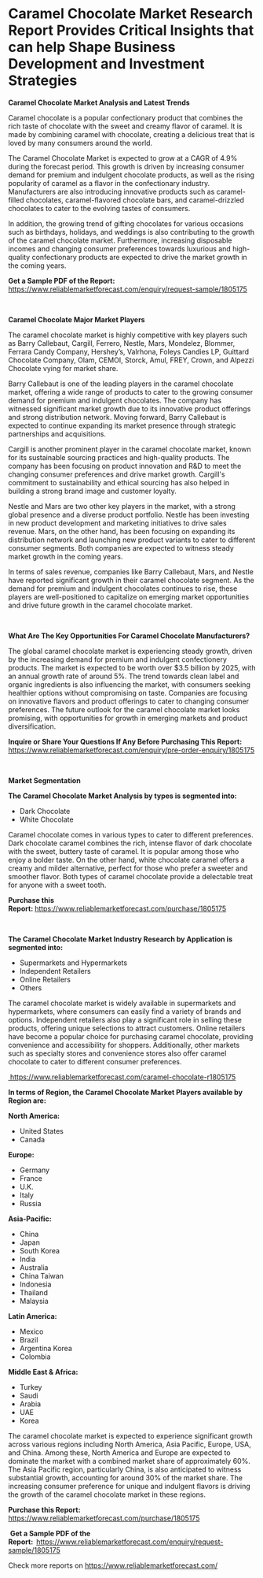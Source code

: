 <p><h1>Caramel Chocolate Market Research Report Provides Critical Insights that can help Shape Business Development and Investment Strategies</h1></p><p><strong>Caramel Chocolate Market Analysis and Latest Trends</strong></p>
<p><p>Caramel chocolate is a popular confectionary product that combines the rich taste of chocolate with the sweet and creamy flavor of caramel. It is made by combining caramel with chocolate, creating a delicious treat that is loved by many consumers around the world.</p><p>The Caramel Chocolate Market is expected to grow at a CAGR of 4.9% during the forecast period. This growth is driven by increasing consumer demand for premium and indulgent chocolate products, as well as the rising popularity of caramel as a flavor in the confectionary industry. Manufacturers are also introducing innovative products such as caramel-filled chocolates, caramel-flavored chocolate bars, and caramel-drizzled chocolates to cater to the evolving tastes of consumers.</p><p>In addition, the growing trend of gifting chocolates for various occasions such as birthdays, holidays, and weddings is also contributing to the growth of the caramel chocolate market. Furthermore, increasing disposable incomes and changing consumer preferences towards luxurious and high-quality confectionary products are expected to drive the market growth in the coming years.</p></p>
<p><strong>Get a Sample PDF of the Report:&nbsp;</strong> <a href="https://www.reliablemarketforecast.com/enquiry/request-sample/1805175">https://www.reliablemarketforecast.com/enquiry/request-sample/1805175</a></p>
<p>&nbsp;</p>
<p><strong>Caramel Chocolate Major Market Players</strong></p>
<p><p>The caramel chocolate market is highly competitive with key players such as Barry Callebaut, Cargill, Ferrero, Nestle, Mars, Mondelez, Blommer, Ferrara Candy Company, Hershey’s, Valrhona, Foleys Candies LP, Guittard Chocolate Company, Olam, CEMOI, Storck, Amul, FREY, Crown, and Alpezzi Chocolate vying for market share.</p><p>Barry Callebaut is one of the leading players in the caramel chocolate market, offering a wide range of products to cater to the growing consumer demand for premium and indulgent chocolates. The company has witnessed significant market growth due to its innovative product offerings and strong distribution network. Moving forward, Barry Callebaut is expected to continue expanding its market presence through strategic partnerships and acquisitions.</p><p>Cargill is another prominent player in the caramel chocolate market, known for its sustainable sourcing practices and high-quality products. The company has been focusing on product innovation and R&D to meet the changing consumer preferences and drive market growth. Cargill's commitment to sustainability and ethical sourcing has also helped in building a strong brand image and customer loyalty.</p><p>Nestle and Mars are two other key players in the market, with a strong global presence and a diverse product portfolio. Nestle has been investing in new product development and marketing initiatives to drive sales revenue. Mars, on the other hand, has been focusing on expanding its distribution network and launching new product variants to cater to different consumer segments. Both companies are expected to witness steady market growth in the coming years.</p><p>In terms of sales revenue, companies like Barry Callebaut, Mars, and Nestle have reported significant growth in their caramel chocolate segment. As the demand for premium and indulgent chocolates continues to rise, these players are well-positioned to capitalize on emerging market opportunities and drive future growth in the caramel chocolate market.</p></p>
<p>&nbsp;</p>
<p><strong>What Are The Key Opportunities For Caramel Chocolate Manufacturers?</strong></p>
<p><p>The global caramel chocolate market is experiencing steady growth, driven by the increasing demand for premium and indulgent confectionery products. The market is expected to be worth over $3.5 billion by 2025, with an annual growth rate of around 5%. The trend towards clean label and organic ingredients is also influencing the market, with consumers seeking healthier options without compromising on taste. Companies are focusing on innovative flavors and product offerings to cater to changing consumer preferences. The future outlook for the caramel chocolate market looks promising, with opportunities for growth in emerging markets and product diversification.</p></p>
<p><strong>Inquire or Share Your Questions If Any Before Purchasing This Report:</strong> <a href="https://www.reliablemarketforecast.com/enquiry/pre-order-enquiry/1805175">https://www.reliablemarketforecast.com/enquiry/pre-order-enquiry/1805175</a></p>
<p>&nbsp;</p>
<p><strong>Market Segmentation</strong></p>
<p><strong>The Caramel Chocolate Market Analysis by types is segmented into:</strong></p>
<p><ul><li>Dark Chocolate</li><li>White Chocolate</li></ul></p>
<p><p>Caramel chocolate comes in various types to cater to different preferences. Dark chocolate caramel combines the rich, intense flavor of dark chocolate with the sweet, buttery taste of caramel. It is popular among those who enjoy a bolder taste. On the other hand, white chocolate caramel offers a creamy and milder alternative, perfect for those who prefer a sweeter and smoother flavor. Both types of caramel chocolate provide a delectable treat for anyone with a sweet tooth.</p></p>
<p><strong>Purchase this Report:&nbsp;</strong><a href="https://www.reliablemarketforecast.com/purchase/1805175">https://www.reliablemarketforecast.com/purchase/1805175</a></p>
<p>&nbsp;</p>
<p><strong>The Caramel Chocolate Market Industry Research by Application is segmented into:</strong></p>
<p><ul><li>Supermarkets and Hypermarkets</li><li>Independent Retailers</li><li>Online Retailers</li><li>Others</li></ul></p>
<p><p>The caramel chocolate market is widely available in supermarkets and hypermarkets, where consumers can easily find a variety of brands and options. Independent retailers also play a significant role in selling these products, offering unique selections to attract customers. Online retailers have become a popular choice for purchasing caramel chocolate, providing convenience and accessibility for shoppers. Additionally, other markets such as specialty stores and convenience stores also offer caramel chocolate to cater to different consumer preferences.</p></p>
<p><a href="https://www.reliablemarketforecast.com/caramel-chocolate-r1805175">&nbsp;https://www.reliablemarketforecast.com/caramel-chocolate-r1805175</a></p>
<p><strong>In terms of Region, the Caramel Chocolate Market Players available by Region are:</strong></p>
<p>
    <p> <strong> North America: </strong>
        <ul>
            <li>United States</li>
            <li>Canada</li>
        </ul>
        </p> 
    <p> <strong> Europe: </strong>
        <ul>
            <li>Germany</li>
            <li>France</li>
            <li>U.K.</li>
            <li>Italy</li>
            <li>Russia</li>
        </ul>
        </p> 
    <p> <strong> Asia-Pacific: </strong>
        <ul>
            <li>China</li>
            <li>Japan</li>
            <li>South Korea</li>
            <li>India</li>
            <li>Australia</li>
            <li>China Taiwan</li>
            <li>Indonesia</li>
            <li>Thailand</li>
            <li>Malaysia</li>
        </ul>
        </p> 
    <p> <strong> Latin America: </strong>
        <ul>
            <li>Mexico</li>
            <li>Brazil</li>
            <li>Argentina Korea</li>
            <li>Colombia</li>
        </ul>
        </p> 
    <p> <strong> Middle East & Africa: </strong>
        <ul>
            <li>Turkey</li>
            <li>Saudi</li>
            <li>Arabia</li>
            <li>UAE</li>
            <li>Korea</li>
        </ul>
    </p>
    </p>
<p><p>The caramel chocolate market is expected to experience significant growth across various regions including North America, Asia Pacific, Europe, USA, and China. Among these, North America and Europe are expected to dominate the market with a combined market share of approximately 60%. The Asia Pacific region, particularly China, is also anticipated to witness substantial growth, accounting for around 30% of the market share. The increasing consumer preference for unique and indulgent flavors is driving the growth of the caramel chocolate market in these regions.</p></p>
<p><strong>Purchase this Report: </strong><a href="https://www.reliablemarketforecast.com/purchase/1805175">https://www.reliablemarketforecast.com/purchase/1805175</a></p>
<p>&nbsp;<strong>Get a Sample PDF of the Report:&nbsp;&nbsp;</strong><a href="https://www.reliablemarketforecast.com/enquiry/request-sample/1805175">https://www.reliablemarketforecast.com/enquiry/request-sample/1805175</a></p>
<p><strong></strong></p>
<p>Check more reports on <a href="https://www.reliablemarketforecast.com/">https://www.reliablemarketforecast.com/</a></p>